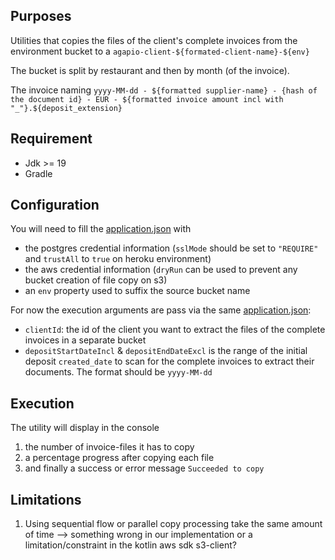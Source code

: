 ## Purposes

Utilities that copies the files of the client's complete invoices from the environment bucket to a `agapio-client-${formated-client-name}-${env}`

The bucket is split by restaurant and then by month (of the invoice).

The invoice naming `yyyy-MM-dd - ${formatted supplier-name} - {hash of the document id} - EUR - ${formatted invoice amount incl with "_"}.${deposit_extension}`

## Requirement

* Jdk >= 19
* Gradle

## Configuration

You will need to fill the [application.json](src/main/resources/application.json) with

* the postgres credential information (`sslMode` should be set to `"REQUIRE"` and `trustAll` to `true` on heroku environment)
* the aws credential information (`dryRun` can be used to prevent any bucket creation of file copy on s3)
* an `env` property used to suffix the source bucket name

For now the execution arguments are pass via the same [application.json](src/main/resources/application.json):

* `clientId`: the id of the client you want to extract the files of the complete invoices in a separate bucket
* `depositStartDateIncl` & `depositEndDateExcl` is the range of the initial deposit `created_date` to scan for the complete invoices to extract their documents.
  The format should be `yyyy-MM-dd`

##  Execution
The utility will display in the console 
1. the number of invoice-files it has to copy 
2. a percentage progress after copying each file
3. and finally a success or error message `Succeeded to copy`

## Limitations
1. Using sequential flow or parallel copy processing take the same amount of time --> something wrong in our implementation or a limitation/constraint in the kotlin aws sdk s3-client?
